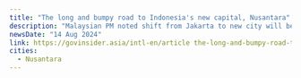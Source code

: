 ```yaml
---
title: "The long and bumpy road to Indonesia's new capital, Nusantara"
description: "Malaysian PM noted shift from Jakarta to new city will be more complex, she says."
newsDate: "14 Aug 2024"
link: https://govinsider.asia/intl-en/article the-long-and-bumpy-road-to-indonesias-new-capital-nusantara
cities:
  - Nusantara
---
```

